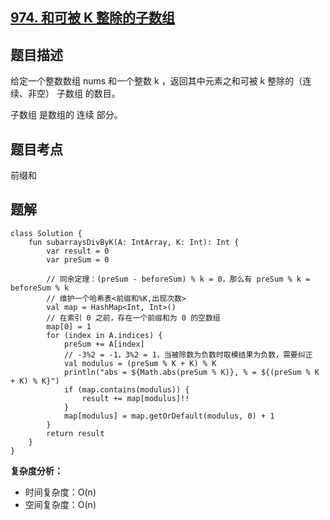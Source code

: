 ## [974. 和可被 K 整除的子数组](https://leetcode.cn/problems/subarray-sums-divisible-by-k/)

## 题目描述

给定一个整数数组 nums 和一个整数 k ，返回其中元素之和可被 k 整除的（连续、非空） 子数组 的数目。

子数组 是数组的 连续 部分。

## 题目考点

前缀和

## 题解
 
```
class Solution {
    fun subarraysDivByK(A: IntArray, K: Int): Int {
        var result = 0
        var preSum = 0

        // 同余定理：(preSum - beforeSum) % k = 0，那么有 preSum % k = beforeSum % k
        // 维护一个哈希表<前缀和%K,出现次数>
        val map = HashMap<Int, Int>()
        // 在索引 0 之前，存在一个前缀和为 0 的空数组
        map[0] = 1
        for (index in A.indices) {
            preSum += A[index]
            // -3%2 = -1，3%2 = 1，当被除数为负数时取模结果为负数，需要纠正
            val modulus = (preSum % K + K) % K
            println("abs = ${Math.abs(preSum % K)}, % = ${(preSum % K + K) % K}")
            if (map.contains(modulus)) {
                result += map[modulus]!!
            }
            map[modulus] = map.getOrDefault(modulus, 0) + 1
        }
        return result
    }
}
```

**复杂度分析：**

- 时间复杂度：O(n)
- 空间复杂度：O(n) 
